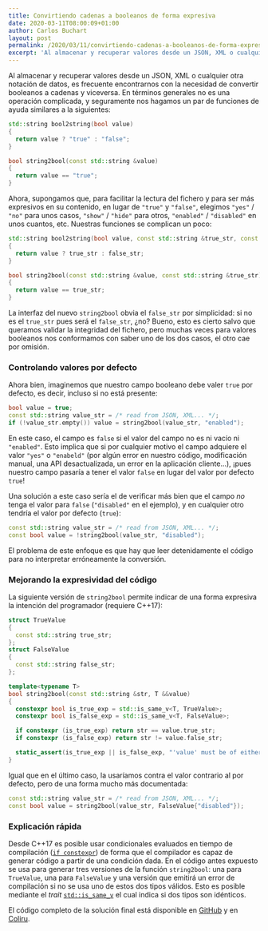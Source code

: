 ```yaml
---
title: Convirtiendo cadenas a booleanos de forma expresiva
date: 2020-03-11T08:00:09+01:00
author: Carlos Buchart
layout: post
permalink: /2020/03/11/convirtiendo-cadenas-a-booleanos-de-forma-expresiva/
excerpt: 'Al almacenar y recuperar valores desde un JSON, XML o cualquier otra notación de datos, es frecuente encontrarnos con la necesidad de convertir booleanos a cadenas y viceversa. En términos generales no es una operación complicada, pero es fácil terminar con uncódigo poco legible y propenso a errores.'
---
```

Al almacenar y recuperar valores desde un JSON, XML o cualquier otra notación de datos, es frecuente encontrarnos con la necesidad de convertir booleanos a cadenas y viceversa. En términos generales no es una operación complicada, y seguramente nos hagamos un par de funciones de ayuda similares a la siguientes:

```cpp
std::string bool2string(bool value)
{
  return value ? "true" : "false";
}

bool string2bool(const std::string &value)
{
  return value == "true";
}
```

Ahora, supongamos que, para facilitar la lectura del fichero y para ser más expresivos en su contenido, en lugar de `"true"` y `"false"`, elegimos `"yes"` / `"no"` para unos casos, `"show"` / `"hide"` para otros, `"enabled"` / `"disabled"` en unos cuantos, etc. Nuestras funciones se complican un poco:

```cpp
std::string bool2string(bool value, const std::string &true_str, const std::string &false_str)
{
  return value ? true_str : false_str;
}

bool string2bool(const std::string &value, const std::string &true_str)
{
  return value == true_str;
}
```

La interfaz del nuevo `string2bool` obvia el `false_str` por simplicidad: si no es el `true_str` pues será el `false_str`, ¿no? Bueno, esto es cierto salvo que queramos validar la integridad del fichero, pero muchas veces para valores booleanos nos conformamos con saber uno de los dos casos, el otro cae por omisión.

### Controlando valores por defecto
Ahora bien, imaginemos que nuestro campo booleano debe valer `true` por defecto, es decir, incluso si no está presente:

```cpp
bool value = true;
const std::string value_str = /* read from JSON, XML... */;
if (!value_str.empty()) value = string2bool(value_str, "enabled");
```

En este caso, el campo es `false` si el valor del campo no es ni vacío ni `"enabled"`. Esto implica que si por cualquier motivo el campo adquiere el valor `"yes"` o `"enabeld"` (por algún error en nuestro código, modificación manual, una API desactualizada, un error en la aplicación cliente...), ¡pues nuestro campo pasaría a tener el valor `false` en lugar del valor por defecto `true`!

Una solución a este caso sería el de verificar más bien que el campo _no_ tenga el valor para `false` (`"disabled"` en el ejemplo), y en cualquier otro tendría el valor por defecto (`true`):

```cpp
const std::string value_str = /* read from JSON, XML... */;
const bool value = !string2bool(value_str, "disabled");
```

El problema de este enfoque es que hay que leer detenidamente el código para no interpretar erróneamente la conversión.

### Mejorando la expresividad del código
La siguiente versión de `string2bool` permite indicar de una forma expresiva la intención del programador (requiere C++17):

```cpp
struct TrueValue
{
  const std::string true_str;
};
struct FalseValue
{
  const std::string false_str;
};

template<typename T>
bool string2bool(const std::string &str, T &&value)
{
  constexpr bool is_true_exp = std::is_same_v<T, TrueValue>;
  constexpr bool is_false_exp = std::is_same_v<T, FalseValue>;

  if constexpr (is_true_exp) return str == value.true_str;
  if constexpr (is_false_exp) return str != value.false_str;

  static_assert(is_true_exp || is_false_exp, "'value' must be of either TrueValue or FalseValue types");
}
```

Igual que en el último caso, la usaríamos contra el valor contrario al por defecto, pero de una forma mucho más documentada:

```cpp
const std::string value_str = /* read from JSON, XML... */;
const bool value = string2bool(value_str, FalseValue{"disabled"});
```

### Explicación rápida
Desde C++17 es posible usar condicionales evaluados en tiempo de compilación ([`if constexpr`](https://arne-mertz.de/2017/03/constexpr-additions-c17/)) de forma que el compilador es capaz de generar código a partir de una condición dada. En el código antes expuesto se usa para generar tres versiones de la función `string2bool`: una para `TrueValue`, una para `FalseValue` y una versión que emitirá un error de compilación si no se usa uno de estos dos tipos válidos. Esto es posible mediante el _trait_ [`std::is_same_v`](https://en.cppreference.com/w/cpp/types/is_same) el cual indica si dos tipos son idénticos.

El código completo de la solución final está disponible en [GitHub](https://github.com/cbuchart/HeaderFiles.com/tree/master/string2bool) y en [Coliru](https://coliru.stacked-crooked.com/a/e830d4fb94163bb6).
